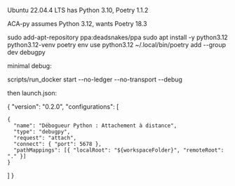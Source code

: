 Ubuntu 22.04.4 LTS has Python 3.10, Poetry 1.1.2

ACA-py assumes Python 3.12, wants Poetry 18.3

sudo add-apt-repository ppa:deadsnakes/ppa
sudo apt install -y python3.12 python3.12-venv 
poetry env use python3.12
  ~/.local/bin/poetry add --group dev debugpy

  minimal debug:

   scripts/run_docker start --no-ledger --no-transport --debug

   then launch.json:

   {
  "version": "0.2.0",
  "configurations": [

    {
      "name": "Débogueur Python : Attachement à distance",
      "type": "debugpy",
      "request": "attach",
      "connect": { "port": 5678 },
      "pathMappings": [{ "localRoot": "${workspaceFolder}", "remoteRoot": "." }]
    }
  ]
}
